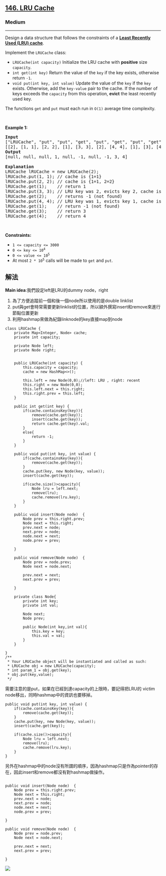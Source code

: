 <h2><a href="https://leetcode.com/problems/lru-cache/">146. LRU Cache</a></h2><h3>Medium</h3><hr><div><p>Design a data structure that follows the constraints of a <strong><a href="https://en.wikipedia.org/wiki/Cache_replacement_policies#LRU" target="_blank">Least Recently Used (LRU) cache</a></strong>.</p>

<p>Implement the <code>LRUCache</code> class:</p>

<ul>
	<li><code>LRUCache(int capacity)</code> Initialize the LRU cache with <strong>positive</strong> size <code>capacity</code>.</li>
	<li><code>int get(int key)</code> Return the value of the <code>key</code> if the key exists, otherwise return <code>-1</code>.</li>
	<li><code>void put(int key, int value)</code> Update the value of the <code>key</code> if the <code>key</code> exists. Otherwise, add the <code>key-value</code> pair to the cache. If the number of keys exceeds the <code>capacity</code> from this operation, <strong>evict</strong> the least recently used key.</li>
</ul>

<p>The functions <code>get</code> and <code>put</code> must each run in <code>O(1)</code> average time complexity.</p>

<p>&nbsp;</p>
<p><strong class="example">Example 1:</strong></p>

<pre><strong>Input</strong>
["LRUCache", "put", "put", "get", "put", "get", "put", "get", "get", "get"]
[[2], [1, 1], [2, 2], [1], [3, 3], [2], [4, 4], [1], [3], [4]]
<strong>Output</strong>
[null, null, null, 1, null, -1, null, -1, 3, 4]

<strong>Explanation</strong>
LRUCache lRUCache = new LRUCache(2);
lRUCache.put(1, 1); // cache is {1=1}
lRUCache.put(2, 2); // cache is {1=1, 2=2}
lRUCache.get(1);    // return 1
lRUCache.put(3, 3); // LRU key was 2, evicts key 2, cache is {1=1, 3=3}
lRUCache.get(2);    // returns -1 (not found)
lRUCache.put(4, 4); // LRU key was 1, evicts key 1, cache is {4=4, 3=3}
lRUCache.get(1);    // return -1 (not found)
lRUCache.get(3);    // return 3
lRUCache.get(4);    // return 4
</pre>

<p>&nbsp;</p>
<p><strong>Constraints:</strong></p>

<ul>
	<li><code>1 &lt;= capacity &lt;= 3000</code></li>
	<li><code>0 &lt;= key &lt;= 10<sup>4</sup></code></li>
	<li><code>0 &lt;= value &lt;= 10<sup>5</sup></code></li>
	<li>At most <code>2 * 10<sup>5</sup></code> calls will be made to <code>get</code> and <code>put</code>.</li>
</ul>
</div>

<h2>解法</h2>

**Main idea**:我們設定left是LRU的dummy node，right
1. 為了方便追蹤前一個和後一個node所以使用的是double linklist
2. put與get會時常需要更新linklist的位置，所以額外撰寫insert和remove來進行節點位置更新
3. 利用hashmap來做為紀錄linknode的key直接map到node
```
class LRUCache {
    private Map<Integer, Node> cache;
    private int capacity;
    
    private Node left;
    private Node right; 

    
    public LRUCache(int capacity) {
        this.capacity = capacity;
        cache = new HashMap<>(); 
        
        this.left = new Node(0,0);//left: LRU , right: recent
        this.right = new Node(0,0);
        this.left.next = this.right;
        this.right.prev = this.left;
    }
    
    public int get(int key) {
        if(cache.containsKey(key)){
            remove(cache.get(key));
            insert(cache.get(key));
            return cache.get(key).val;
        }
        else{
            return -1;
        }
    }
    
    public void put(int key, int value) {
        if(cache.containsKey(key)){
            remove(cache.get(key));
        }
        cache.put(key, new Node(key, value));
        insert(cache.get(key));
        
        if(cache.size()>capacity){
            Node lru = left.next;
            remove(lru);
            cache.remove(lru.key);
        }
    }
    
    public void insert(Node node)  {
        Node prev = this.right.prev;
        Node next = this.right;
        prev.next = node;
        next.prev = node;
        node.next = next;
        node.prev = prev;
        
    }
    
    public void remove(Node node)  {
        Node prev = node.prev;
        Node next = node.next;
        
        prev.next = next;
        next.prev = prev;
        
    }

    private class Node{
        private int key;
        private int val;
        
        Node next;
        Node prev;
        
        public Node(int key,int val){
            this.key = key;
            this.val = val;
        }
    }
    
}
/**
 * Your LRUCache object will be instantiated and called as such:
 * LRUCache obj = new LRUCache(capacity);
 * int param_1 = obj.get(key);
 * obj.put(key,value);
 */
```


需要注意的是put，如果在已經到達capacity的上限時，要記得把LRU的 victim node移出，同時hashmap中的資訊也要移掉。
```
public void put(int key, int value) {
    if(cache.containsKey(key)){
        remove(cache.get(key));
    }
    cache.put(key, new Node(key, value));
    insert(cache.get(key));

    if(cache.size()>capacity){
        Node lru = left.next;
        remove(lru);
        cache.remove(lru.key);
    }
}
```

另外在hashmap中的node沒有所謂的順序，因為hashmap只是作為pointer的存在，因此insert和remove都沒有對hashmap做操作。

```

public void insert(Node node)  {
    Node prev = this.right.prev;
    Node next = this.right;
    prev.next = node;
    next.prev = node;
    node.next = next;
    node.prev = prev;

}

public void remove(Node node)  {
    Node prev = node.prev;
    Node next = node.next;

    prev.next = next;
    next.prev = prev;

}
```

![](https://i.imgur.com/yd1eDkL.png)





